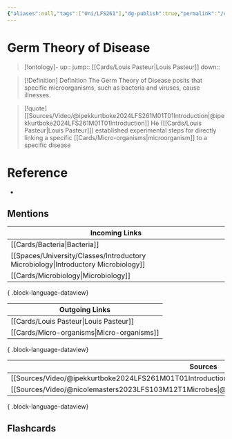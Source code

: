 ```yaml
---
{"aliases":null,"tags":["Uni/LFS261"],"dg-publish":true,"permalink":"/cards/germ-theory-of-disease/","dgPassFrontmatter":true}
---
```


# Germ Theory of Disease

> [!ontology]-
> up:: 
> jump:: [[Cards/Louis Pasteur\|Louis Pasteur]]
> down:: 

> [!Definition] Definition
> The Germ Theory of Disease posits that specific microorganisms, such as bacteria and viruses, cause illnesses. 

> [!quote] [[Sources/Video/@ipekkurtboke2024LFS261M01T01Introduction\|@ipekkurtboke2024LFS261M01T01Introduction]]
> He ([[Cards/Louis Pasteur\|Louis Pasteur]]) established experimental steps for directly linking a specific [[Cards/Micro-organisms\|microorganism]] to a specific disease

# Reference

- 

## Mentions

| Incoming Links                                                                        |
| ------------------------------------------------------------------------------------- |
| [[Cards/Bacteria\|Bacteria]]                                                       |
| [[Spaces/University/Classes/Introductory Microbiology\|Introductory Microbiology]] |
| [[Cards/Microbiology\|Microbiology]]                                               |

{ .block-language-dataview}

| Outgoing Links                                |
| --------------------------------------------- |
| [[Cards/Louis Pasteur\|Louis Pasteur]]     |
| [[Cards/Micro-organisms\|Micro-organisms]] |

{ .block-language-dataview}

| Sources                                                                                                   |
| --------------------------------------------------------------------------------------------------------- |
| [[Sources/Video/@ipekkurtboke2024LFS261M01T01Introduction\|@ipekkurtboke2024LFS261M01T01Introduction]] |
| [[Sources/Video/@nicolemasters2023LFS103M12T1Microbes\|@nicolemasters2023LFS103M12T1Microbes]]         |

{ .block-language-dataview}

## Flashcards